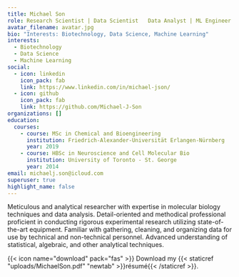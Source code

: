 ```yaml
---
title: Michael Son
role: Research Scientist | Data Scientist   Data Analyst | ML Engineer
avatar_filename: avatar.jpg
bio: "Interests: Biotechnology, Data Science, Machine Learning"
interests:
  - Biotechnology
  - Data Science
  - Machine Learning
social:
  - icon: linkedin
    icon_pack: fab
    link: https://www.linkedin.com/in/michael-json/
  - icon: github
    icon_pack: fab
    link: https://github.com/Michael-J-Son
organizations: []
education:
  courses:
    - course: MSc in Chemical and Bioengineering
      institution: Friedrich-Alexander-Universität Erlangen-Nürnberg
      year: 2019
    - course: HBSc in Neuroscience and Cell Molecular Bio
      institution: University of Toronto - St. George
      year: 2014
email: michaelj.son@icloud.com
superuser: true
highlight_name: false
---
```

Meticulous and analytical researcher with expertise in molecular biology techniques and data analysis. Detail-oriented and methodical professional proficient in conducting rigorous experimental research utilizing state-of-the-art equipment. Familiar with gathering, cleaning, and organizing data for use by technical and non-technical personnel. Advanced understanding of statistical, algebraic, and other analytical techniques.

{{< icon name="download" pack="fas" >}} Download my {{< staticref "uploads/MichaelSon.pdf" "newtab" >}}résumé{{< /staticref >}}.